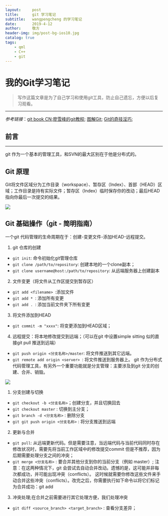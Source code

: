 ```yaml
---
layout:     post
title:      git 学习笔记
subtitle:   wangpengcheng 的学习笔记
date:       2019-4-12
author:     敬方
header-img: img/post-bg-ios10.jpg
catalog: true
tags:
    - qml
    - C++
    - git 
---
```

# 我的Git学习笔记

>写作这篇文章是为了自己学习和使用git工具，防止自己遗忘，方便以后复习观看。

---
_参考链接_：[git book CN](https://git-scm.com/book/zh/v2);[廖雪峰的git教程](Git教程); [图解Git](http://marklodato.github.io/visual-git-guide/index-zh-cn.html); [Git的奇技淫巧](https://github.com/521xueweihan/git-tips/blob/master/README.md);

## 前言
---
git 作为一个基本的管理工具，和SVN的最大区别在于他是分布式的。

## Git 原理
Git将文件区域分为工作目录（workspace）、暂存区（Index）、首部（HEAD）区域；工作目录是持有实际文件；暂存区（Index）临时保存你的改动；最后HEAD指向你最后一次提交的结果。

![](https://wangpengcheng.github.iotrees.png)

## Git 基础操作（git - 简明指南）

一个git 代码管理的生命周期在于：创建-变更文件-添加HEAD-远程提交。

1. git 仓库的创建
 - `git init`: 命令初始化git管理仓库
 - `git clone /path/to/repository`: 创建本地的一个clone副本；
 - `git clone username@host:/path/to/repository`: 从远端服务器上创建副本
2. 文件变更（将文件从工作区提交到暂存区）
 - `git add <filename> `:添加文件
 - `git add * `: 添加所有变更
 - `git add . `: 添加当前文件夹下所有变更 
3. 将文件添加到HEAD
 - `git commit -m "xxxx"`: 将变更添加到HEAD区域；
4. 远程提交：将本地修改提交到远端；（可以在git 中设置simple sitting 似的直接git pull 推送到远端）
 - `git push origin <分支名称>/master`: 将文件推送到其它远端。
 - `git remote add origin <server> `: 将文件推送到服务器上。
git 作为分布式代码管理工具，有另外一个重要功能就是分支管理：主要涉及到git 分支的创建、合并、销毁。

![](https://wangpengcheng.github.iobranches.png)

1. 分支创建与切换
  - `git checkout -b <分支名称>`；创建分支，并且切换回去
  - `git checkout master` : 切换到主分支；
  - `git branch -d <分支名称>` : 删除分支
  - `git git push origin <分支名称>` : 将分支推送到远端
2. 更新与合并
  - `git pull`: 从远端更新代码。但是需要注意，当远端代码与当前代码同时存在修改状况时，需要先将当前工作区域中的修改提交commit 但是不推荐，因为后期需要处理分支之间的冲突；
  - `git merge <分支名称>` : 要合并其他分支到你的当前分支（例如 master）;
注意：在这两种情况下，git 会尝试去自动合并改动。遗憾的是，这可能并非每次都成功，并可能出现冲突（conflicts）。 这时候就需要你修改这些文件来手动合并这些冲突（conflicts）。改完之后，你需要执行如下命令以将它们标记为合并成功：git add <filename>
3. 冲突处理;在合并之前需要进行其它处理方便，我们处理冲突
  - `git diff <source_branch> <target_branch>` : 查看分支差异；
